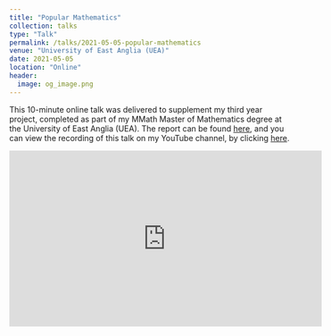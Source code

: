 ```yaml
---
title: "Popular Mathematics"
collection: talks
type: "Talk"
permalink: /talks/2021-05-05-popular-mathematics
venue: "University of East Anglia (UEA)"
date: 2021-05-05
location: "Online"
header:
  image: og_image.png
---
```


This 10-minute online talk was delivered to supplement my third year project, completed as part of my MMath Master of Mathematics degree at the University of East Anglia (UEA). The report can be found [here](https://shayjordan.co.uk/files/Popular_Mathematics), and you can view the recording of this talk on my YouTube channel, by clicking [here](https://www.youtube.com/watch?v=2bTS4xRsxnU).

<iframe width="560" height="315" src="https://www.youtube.com/embed/2bTS4xRsxnU" title="YouTube video player" frameborder="0" allow="accelerometer; autoplay; clipboard-write; encrypted-media; gyroscope; picture-in-picture; web-share" allowfullscreen></iframe>
